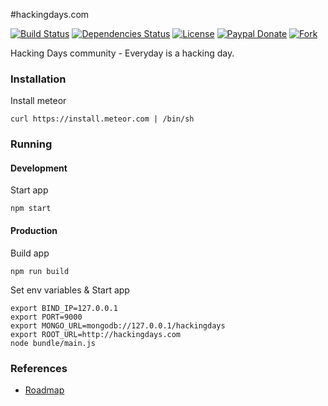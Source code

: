 #hackingdays.com

[![Build Status](https://travis-ci.org/hackingdays/hackingdays.com.svg?branch=master)](https://travis-ci.org/hackingdays/hackingdays.com)
[![Dependencies Status](https://david-dm.org/hackingdays/hackingdays.com.svg)](https://github.com/hackingdays/hackingdays.com)
[![License](https://img.shields.io/badge/license-MIT-brightgreen.svg)](https://github.com/hackingdays/hackingdays.com/raw/master/LICENSE)
[![Paypal Donate](https://img.shields.io/badge/paypal-donate-blue.svg)](https://www.paypal.me/phatpham9)
[![Fork](https://img.shields.io/github/forks/hackingdays/hackingdays.com.svg?style=social&label=Fork&maxAge=2592000)](https://github.com/hackingdays/hackingdays.com#fork-destination-box)

Hacking Days community - Everyday is a hacking day.

### Installation

Install meteor

```
curl https://install.meteor.com | /bin/sh
```

### Running

#### Development

Start app

```
npm start
```

#### Production

Build app

```
npm run build
```

Set env variables & Start app

```
export BIND_IP=127.0.0.1
export PORT=9000
export MONGO_URL=mongodb://127.0.0.1/hackingdays
export ROOT_URL=http://hackingdays.com
node bundle/main.js
```

### References

* [Roadmap](https://trello.com/b/MgcW7j2h/hackingdays-com)